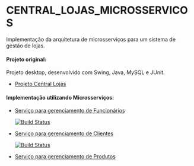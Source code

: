 # CENTRAL_LOJAS_MICROSSERVICOS

Implementação da arquitetura de microsserviços para um sistema de gestão de lojas.

#### Projeto original:
Projeto desktop, desenvolvido com Swing, Java, MySQL e JUnit.
- [Projeto Central Lojas](https://github.com/JusleySouza/Projeto_Central_Lojas)

#### Implementação utilizando Microsserviços:

- [Serviço para gerenciamento de Funcionários](https://github.com/ArturStefan/Central_Stores_Employees)

    [![Build Status](https://app.travis-ci.com/ArturStefan/Central_Stores_Employees.svg?branch=master)](https://travis-ci.org/azu/travis-badge)


- [Serviço para gerenciamento de Clientes](https://github.com/JusleySouza/Central_Stores_Customers)

  [![Build Status](https://app.travis-ci.com/JusleySouza/Central_Stores_Customers.svg?branch=master)](https://travis-ci.org/azu/travis-badge)


- [Serviço para gerenciamento de Produtos](https://github.com/JusleySouza/Central_Stores_Products)

